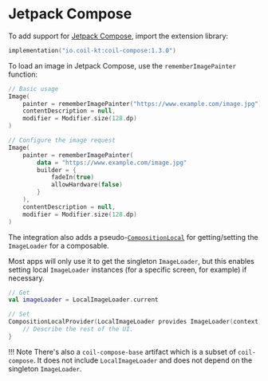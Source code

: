# Jetpack Compose

To add support for [Jetpack Compose](https://developer.android.com/jetpack/compose), import the extension library:

```kotlin
implementation("io.coil-kt:coil-compose:1.3.0")
```

To load an image in Jetpack Compose, use the `rememberImagePainter` function:

```kotlin
// Basic usage
Image(
    painter = rememberImagePainter("https://www.example.com/image.jpg"),
    contentDescription = null,
    modifier = Modifier.size(128.dp)
)

// Configure the image request
Image(
    painter = rememberImagePainter(
        data = "https://www.example.com/image.jpg"
        builder = {
            fadeIn(true)
            allowHardware(false)
        }
    ),
    contentDescription = null,
    modifier = Modifier.size(128.dp)
)
```

The integration also adds a pseudo-[`CompositionLocal`](https://developer.android.com/reference/kotlin/androidx/compose/runtime/CompositionLocal) for getting/setting the `ImageLoader` for a composable.

Most apps will only use it to get the singleton `ImageLoader`, but this enables setting local `ImageLoader` instances (for a specific screen, for example) if necessary.

```kotlin
// Get
val imageLoader = LocalImageLoader.current

// Set
CompositionLocalProvider(LocalImageLoader provides ImageLoader(context)) {
    // Describe the rest of the UI.
}
```

!!! Note
    There's also a `coil-compose-base` artifact which is a subset of `coil-compose`. It does not include `LocalImageLoader` and does not depend on the singleton `ImageLoader`.
